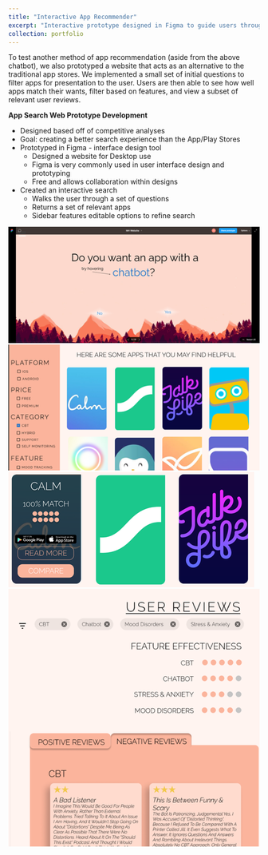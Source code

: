 ```yaml
---
title: "Interactive App Recommender"
excerpt: "Interactive prototype designed in Figma to guide users through a set of questions in order to present them with a personalized set of recommended mental health apps<br><br><img src='/images/kaizen2.png'>"
collection: portfolio
---
```


To test another method of app recommendation (aside from the above chatbot), we also prototyped a website that acts as an alternative to the traditional app stores. We implemented a small set of initial questions to filter apps for presentation to the user. Users are then able to see how well apps match their wants, filter based on features, and view a subset of relevant user reviews. 

**App Search Web Prototype Development**
* Designed based off of competitive analyses
* Goal: creating a better search experience than the App/Play Stores
* Prototyped in Figma - interface design tool
  * Designed a website for Desktop use
  * Figma is very commonly used in user interface design and prototyping
  * Free and allows collaboration within designs
* Created an interactive search
  * Walks the user through a set of questions
  * Returns a set of relevant apps
  * Sidebar features editable options to refine search

<img src='/images/kaizen.png'>

<img src='/images/kaizen2.png'>

<img src='/images/kaizen3.png'>

<img src='/images/kaizen4.png'>

